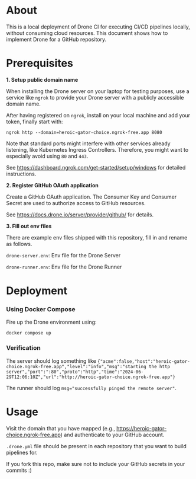 # About
This is a local deployment of Drone CI for executing CI/CD pipelines locally, without consuming cloud resources. This document shows how to implement Drone for a GitHub repository.

# Prerequisites

**1. Setup public domain name**

When installing the Drone server on your laptop for testing purposes, use a service like `ngrok` to provide your Drone server with a publicly accessible domain name.

After having registered on `ngrok`, install on your local machine and add your token, finally start with:

```
ngrok http --domain=heroic-gator-choice.ngrok-free.app 8080
```

Note that standard ports might interfere with other services already listening, like Kubernetes Ingress Controllers. Therefore, you might want to especially avoid using `80` and `443`.

See https://dashboard.ngrok.com/get-started/setup/windows for detailed instructions.

**2. Register GitHub OAuth application**

Create a GitHub OAuth application. The Consumer Key and Consumer Secret are used to authorize access to GitHub resources.

See https://docs.drone.io/server/provider/github/ for details.

**3. Fill out env files**

There are example env files shipped with this repository, fill in and rename as follows.

`drone-server.env`: Env file for the Drone Server

`drone-runner.env`: Env file for the Drone Runner

# Deployment

### Using Docker Compose

Fire up the Drone environment using:

```
docker compose up
```

### Verification

The server should log something like `{"acme":false,"host":"heroic-gator-choice.ngrok-free.app","level":"info","msg":"starting the http server","port":":80","proto":"http","time":"2024-06-29T12:06:10Z","url":"http://heroic-gator-choice.ngrok-free.app"}`

The runner should log `msg="successfully pinged the remote server"`.

# Usage

Visit the domain that you have mapped (e.g., https://heroic-gator-choice.ngrok-free.app) and authenticate to your GitHub account.

`.drone.yml` file should be present in each repository that you want to build pipelines for.

If you fork this repo, make sure not to include your GitHub secrets in your commits :)
